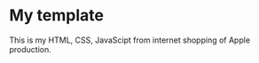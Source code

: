 My template
=============


This is my HTML, CSS, JavaScipt from internet shopping of Apple production.

